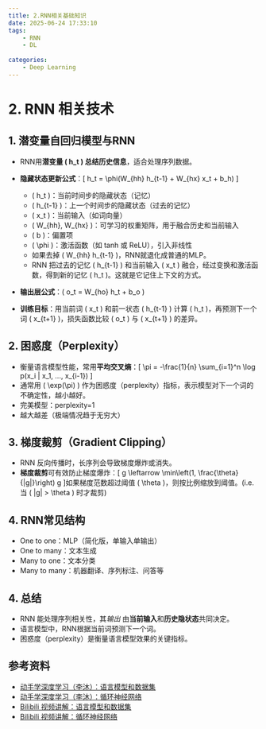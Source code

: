```yaml
---
title: 2.RNN相关基础知识
date: 2025-06-24 17:33:10
tags:
    - RNN
    - DL
    
categories:
    - Deep Learning
---
```

# 2. RNN 相关技术

## 1. 潜变量自回归模型与RNN

- RNN用**潜变量 \( h_t \) 总结历史信息**，适合处理序列数据。
- **隐藏状态更新公式**：\[ h_t = \phi(W_{hh} h_{t-1} + W_{hx} x_t + b_h) \]
	- \( h_t \)：当前时间步的隐藏状态（记忆）  
	- \( h_{t-1} \)：上一个时间步的隐藏状态（过去的记忆）  
	- \( x_t \)：当前输入（如词向量）  
	- \( W_{hh}, W_{hx} \)：可学习的权重矩阵，用于融合历史和当前输入  
	- \( b \)：偏置项  
	- \( \phi \)：激活函数（如 tanh 或 ReLU），引入非线性
	- 如果去掉 \( W_{hh} h_{t-1} \)，RNN就退化成普通的MLP。
	- RNN 把过去的记忆 \( h_{t-1} \) 和当前输入 \( x_t \) 融合，经过变换和激活函数，得到新的记忆 \( h_t \)。这就是它记住上下文的方式。
	
- **输出层公式**：\( o_t = W_{ho} h_t + b_o \)
- **训练目标**：用当前词 \( x_t \) 和前一状态 \( h_{t-1} \) 计算 \( h_t \)，再预测下一个词 \( x_{t+1} \)，损失函数比较 \( o_t \) 与 \( x_{t+1} \) 的差异。
    
## 2. 困惑度（Perplexity）

- 衡量语言模型性能，常用**平均交叉熵**：\[ \pi = -\frac{1}{n} \sum_{i=1}^n \log p(x_i | x_1, ..., x_{i-1}) \]
- 通常用 \( \exp(\pi) \) 作为困惑度（perplexity）指标，表示模型对下一个词的不确定性，越小越好。
- 完美模型：perplexity=1
- 越大越差（极端情况趋于无穷大）
        
## 3. 梯度裁剪（Gradient Clipping）

- RNN 反向传播时，长序列会导致梯度爆炸或消失。
- **梯度裁剪**可有效防止梯度爆炸：\[ g \leftarrow \min\left(1, \frac{\theta}{\|g\|}\right) g \]如果梯度范数超过阈值 \( \theta \)，则按比例缩放到阈值。(i.e. 当 \( |g| > \theta \) 时才裁剪)
    
## 4. RNN常见结构

- One to one：MLP（简化版，单输入单输出）
- One to many：文本生成
- Many to one：文本分类
- Many to many：机器翻译、序列标注、问答等

## 4. 总结

- RNN 能处理序列相关性，其*输出* 由**当前输入**和**历史隐状态**共同决定。
- 语言模型中，RNN根据当前词预测下一个词。
- 困惑度（perplexity）是衡量语言模型效果的关键指标。

## 参考资料
- [动手学深度学习（李沐）：语言模型和数据集](https://zh.d2l.ai/chapter_recurrent-neural-networks/language-models-and-dataset.html)
- [动手学深度学习（李沐）：循环神经网络](https://zh.d2l.ai/chapter_recurrent-neural-networks/rnn.html)
- [Bilibili 视频讲解：语言模型和数据集](https://www.bilibili.com/video/BV1ZX4y1F7K3/)
- [Bilibili 视频讲解：循环神经网络](https://www.bilibili.com/video/BV1D64y1z7CA/)